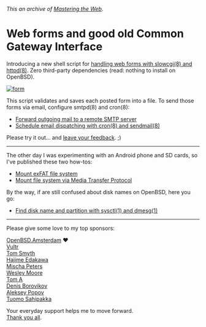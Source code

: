 _This an archive of [Mastering the Web](/n/)_.

# Web forms and good old Common Gateway Interface

Introducing a new shell script for [handling web forms with slowcgi(8) and httpd(8)](https://www.romanzolotarev.com/form.html?n). Zero third-party dependencies (read: nothing to install on OpenBSD).

[![form](https://www.romanzolotarev.com/form.png?n)](https://www.romanzolotarev.com/form.html?n)

This script validates and saves each posted form into a file.
To send those forms via email, configure smtpd(8) and cron(8):

- [Forward outgoing mail to a remote SMTP server](https://www.romanzolotarev.com/openbsd/smtpd-forward.html?n)
- [Schedule email dispatching with cron(8) and sendmail(8)](https://www.romanzolotarev.com/dispatch.html?n)

Please try it out... and [leave your feedback](https://www.romanzolotarev.com/feedback.html?n). ;)

---

The other day I was experimenting with an Android phone and SD
cards, so I've published these two how-tos:

- [Mount exFAT file system](https://www.romanzolotarev.com/openbsd/exfat.html?n)
- [Mount file system via Media Transfer Protocol](https://www.romanzolotarev.com/openbsd/mtp.html?n)

By the way, if are still confused about disk names on OpenBSD, here you go:

- [Find disk name and partition with sysctl(1) and dmesg(1)](https://www.romanzolotarev.com/openbsd/disk.html?n)

---

Please give some love to my top sponsors:

[OpenBSD.Amsterdam](https://openbsd.amsterdam/?rz) &#10084;<br>
[Vultr](https://www.romanzolotarev.com/vultr.html)<br>
[Tom Smyth](https://twitter.com/ogmaconnect1)<br>
[Hajime Edakawa](https://twitter.com/hjmedkw)<br>
[Mischa Peters](https://twitter.com/mischapeters)<br>
[Wesley Moore](http://wezm.net)<br>
[Tom A](https://bsd.network/@hir0)<br>
[Denis Borovikov](https://twitter.com/metallerden)<br>
[Aleksey Popov](https://www.patreon.com/user/creators?u=10910753)<br>
[Tuomo Sahipakka](https://twitter.com/tuomosa)<br>

Your everyday support helps me to move forward.<br>
[Thank you all](https://www.romanzolotarev.com/sponsors.html?n).
